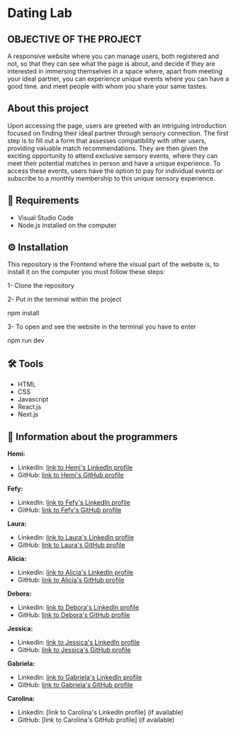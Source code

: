 
# Dating Lab 

## OBJECTIVE OF THE PROJECT
A responsive website where you can manage users, both registered and not, so that they can see what the page is about, and decide if they are interested in immersing themselves in a space where, apart from meeting your ideal partner, you can experience unique events where you can have a good time. and meet people with whom you share your same tastes.


## About this project
Upon accessing the page, users are greeted with an intriguing introduction focused on finding their ideal partner through sensory connection. The first step is to fill out a form that assesses compatibility with other users, providing valuable match recommendations. They are then given the exciting opportunity to attend exclusive sensory events, where they can meet their potential matches in person and have a unique experience. To access these events, users have the option to pay for individual events or subscribe to a monthly membership to this unique sensory experience.
## 📌 Requirements

* Visual Studio Code
* Node.js installed on the computer
## ⚙️ Installation

This repository is the Frontend where the visual part of the website is, to install it on the computer you must follow these steps:

1- Clone the repository

2- Put in the terminal within the project

npm install

3- To open and see the website in the terminal you have to enter

npm run dev



## 🛠️ Tools
- HTML
- CSS
- Javascript
- React.js
- Next.js


## 🔗 Information about the programmers

**Hemi:**

- LinkedIn: [link to Hemi's LinkedIn profile](https://www.linkedin.com/in/hemileidis/)
- GitHub: [link to Hemi's GitHub profile](https://github.com/HemiCastillo)

**Fefy:**

- LinkedIn: [link to Fefy's LinkedIn profile](https://www.linkedin.com/in/stefania-desogus/)
- GitHub: [link to Fefy's GitHub profile](https://github.com/stef-ania)

**Laura:**

- LinkedIn: [link to Laura's LinkedIn profile](https://www.linkedin.com/in/laura-gil-solano/)
- GitHub: [link to Laura's GitHub profile](https://github.com/ImLauraGS)

**Alicia:**

- LinkedIn: [link to Alicia's LinkedIn profile](www.linkedin.com/in/alicia-ontiveros-escudero)
- GitHub: [link to Alicia's GitHub profile](https://github.com/AliciaoE)

**Debora:**

- LinkedIn: [link to Debora's LinkedIn profile](https://www.linkedin.com/in/debora-smenezes/)
- GitHub: [link to Debora's GitHub profile](https://github.com/debora-smb)

**Jessica:**

- LinkedIn: [link to Jessica's LinkedIn profile](www.linkedin.com/in/jéssicazs)
- GitHub: [link to Jessica's GitHub profile](https://github.com/Jasz-17)

**Gabriela:**

- LinkedIn: [link to Gabriela's LinkedIn profile](https://www.linkedin.com/in/gabriela-poves-navarro/)
- GitHub: [link to Gabriela's GitHub profile](https://github.com/annaLucian)

**Carolina:**

- LinkedIn: [link to Carolina's LinkedIn profile] (if available)
- GitHub: [link to Carolina's GitHub profile] (if available)